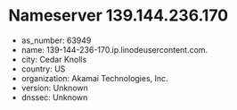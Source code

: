 # Nameserver 139.144.236.170

* as_number: 63949
* name: 139-144-236-170.ip.linodeusercontent.com.
* city: Cedar Knolls
* country: US
* organization: Akamai Technologies, Inc.
* version: Unknown
* dnssec: Unknown
